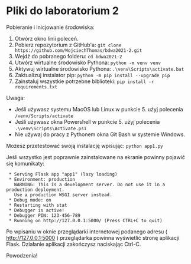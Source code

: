 # Pliki do laboratorium 2

Pobieranie i inicjowanie środowiska:

1. Otwórz okno linii poleceń.
2. Pobierz repozytorium z GitHub'a: `git clone https://github.com/WojciechThomas/bdwa2021-2.git`
3. Wejdź do pobranego folderu: `cd bdwa2021-2`
4. Utwórz wirtualne środowisko Pythona: `python -m venv venv`
5. Aktywuj wirtualne środowisko Pythona: `.\venv\Scripts\activate.bat`
6. Zaktualizuj instalator pip: `python -m pip install --upgrade pip`
7. Zainstaluj wszystkie potrzebne biblioteki: `pip install -r requirements.txt`

Uwaga:

- Jeśli używasz systemu MacOS lub Linux w punkcie 5. użyj polecenia `/venv/Scripts/activate`
- Jeśli używasz okna Powershell w punkcie 5. użyj polecenia `.\venv\Scripts\Activate.ps1`
- Nie używaj do pracy z Pythonem okna Git Bash w systemie Windows.

Możesz przetestować swoją instalację wpisując: `python app1.py`

Jeśli wszystko jest poprawnie zainstalowane na ekranie powinny pojawić się komunikaty:

```
 * Serving Flask app "app1" (lazy loading)
 * Environment: production
   WARNING: This is a development server. Do not use it in a production deployment.
   Use a production WSGI server instead.
 * Debug mode: on
 * Restarting with stat
 * Debugger is active!
 * Debugger PIN: 123-456-789
 * Running on http://127.0.0.1:5000/ (Press CTRL+C to quit)
 ```
 
 Po wpisaniu w oknie przeglądarki internetowej podanego adresu ( http://127.0.0.1:5000 ) przeglądarka 
 powinna wyświetlić stronę aplikacji Flask. Działanie aplikacji zakończysz naciskając Ctrl-C.
 
 Powodzenia!

